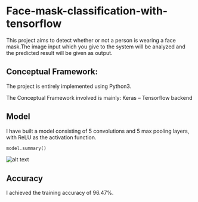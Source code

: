 # Face-mask-classification-with-tensorflow

This project aims to detect whether or not a person is wearing a face mask.The image input which you give to the system will be analyzed
and the predicted result will be given as output.

## Conceptual Framework:
The project is entirely implemented using Python3.

The Conceptual Framework involved is mainly:
Keras – Tensorflow backend

## Model
I have built a model consisting of 5 convolutions and 5 max pooling layers, with ReLU as the activation function.

```python
model.summary()
```
![alt text](img/model.PNG "Model")

## Accuracy
I achieved the training accuracy of 96.47%.
